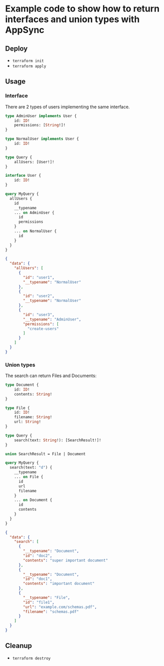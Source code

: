# Example code to show how to return interfaces and union types with AppSync

## Deploy

* ```terraform init```
* ```terraform apply```

## Usage

### Interface

There are 2 types of users implementing the same interface.

```graphql
type AdminUser implements User {
	id: ID!
	permissions: [String!]!
}

type NormalUser implements User {
	id: ID!
}

type Query {
	allUsers: [User!]!
}

interface User {
	id: ID!
}
```

```graphql
query MyQuery {
  allUsers {
    id
    __typename
    ... on AdminUser {
      id
      permissions
    }
    ... on NormalUser {
      id
    }
  }
}
```

```json
{
  "data": {
    "allUsers": [
      {
        "id": "user1",
        "__typename": "NormalUser"
      },
      {
        "id": "user2",
        "__typename": "NormalUser"
      },
      {
        "id": "user3",
        "__typename": "AdminUser",
        "permissions": [
          "create-users"
        ]
      }
    ]
  }
}
```

### Union types

The search can return Files and Documents:

```graphql
type Document {
	id: ID!
	contents: String!
}

type File {
	id: ID!
	filename: String!
	url: String!
}

type Query {
	search(text: String!): [SearchResult!]!
}

union SearchResult = File | Document 
```

```graphql
query MyQuery {
  search(text: "d") {
    __typename
    ... on File {
      id
      url
      filename
    }
    ... on Document {
      id
      contents
    }
  }
}
```

```json
{
  "data": {
    "search": [
      {
        "__typename": "Document",
        "id": "doc2",
        "contents": "super important document"
      },
      {
        "__typename": "Document",
        "id": "doc1",
        "contents": "important document"
      },
      {
        "__typename": "File",
        "id": "file1",
        "url": "example.com/schemas.pdf",
        "filename": "schemas.pdf"
      }
    ]
  }
}
```

## Cleanup

* ```terraform destroy```
